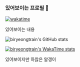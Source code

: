 ### 있어보이는 프로필 👋

<!--
**biryeongtrain/biryeongtrain** is a ✨ _special_ ✨ repository because its `README.md` (this file) appears on your GitHub profile.

Here are some ideas to get you started:

- 🔭 I’m currently working on ...
- 🌱 I’m currently learning ...
- 👯 I’m looking to collaborate on ...
- 🤔 I’m looking for help with ...
- 💬 Ask me about ...
- 📫 How to reach me: ...
- 😄 Pronouns: ...
- ⚡ Fun fact: ...
-->
[![wakatime](https://wakatime.com/badge/user/1c051069-4220-4fef-82ce-1c7445a59a7a.svg)](https://wakatime.com/@1c051069-4220-4fef-82ce-1c7445a59a7a)

있어보이는 내용

![biryeongtrain's GitHub stats](https://github-readme-stats.vercel.app/api?username=biryeongtrain&show_icons=true&theme=radical)

[![biryeongtrain's WakaTime stats](https://github-readme-stats.vercel.app/api/wakatime?username=@biryeongtrain&layout=compact)](https://github.com/anuraghazra/github-readme-stats)

있어보이지만 하찮은 알갱이
